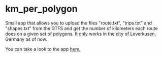 # km_per_polygon
Small app that allows you to upload the files "route.txt", "trips.txt" and "shapes.txt" from the GTFS and get the number of kilometers each route does on a given set of polygons.
It only works in the city of Leverkusen, Germany as of now.

You can take a look to the app [here.](https://share.streamlit.io/bondify/km_per_polygon/main/read_zipfile.py) 

